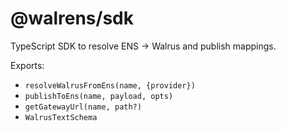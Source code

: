 # @walrens/sdk

TypeScript SDK to resolve ENS → Walrus and publish mappings.

Exports:
- `resolveWalrusFromEns(name, {provider})`
- `publishToEns(name, payload, opts)`
- `getGatewayUrl(name, path?)`
- `WalrusTextSchema`